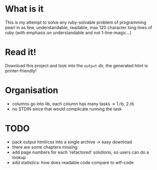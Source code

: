 What is it
==========
This is my attempt to solve any ruby-solvable problem of programming
pearl in as few, understandable, readable, max 120 character long lines
of ruby (with emphasis on understandable and not 1-line-magic...)

Read it!
========
Download this project and look into the `output` dir,
the generated html is printer-friendly!


Organisation
============
 - columns go into lib, each column has many tasks -> 1.rb, 2.rb
 - no STDIN since that would complicate running the task

TODO
====
 - pack output html/css into a single archive -> easy download
 - there are some chapters missing
 - add page numbers for each 'refactored' solutions, so users can do a lookup
 - add statistics: how does readable code compare to wtf-code